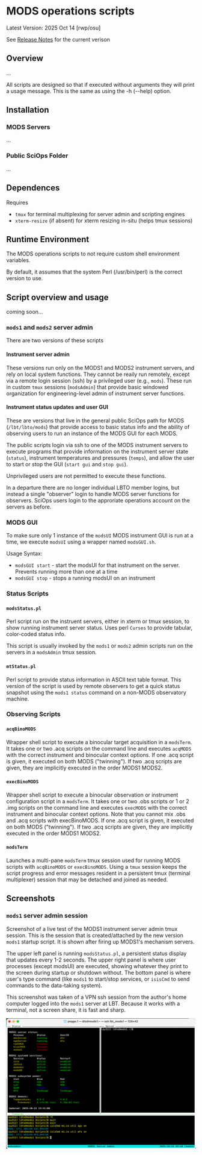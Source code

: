# MODS operations scripts

Latest Version: 2025 Oct 14 [rwp/osu]

See [Release Notes](releases.md) for the current verison

## Overview

...

All scripts are designed so that if executed without arguments they
will print a usage message.  This is the same as using the -h (--help)
option.

## Installation

### MODS Servers

...

### Public SciOps Folder

...


## Dependences

Requires
 * `tmux` for terminal multiplexing for server admin and scripting engines
 * `xterm-resize` (if absent) for xterm resizing in-situ (helps tmux sessions)


## Runtime Environment

The MODS operations scripts to not require custom shell environment variables.

By default, it assumes that the system Perl (/usr/bin/perl) is the correct version to use.

## Script overview and usage

coming soon...

### `mods1` and `mods2` server admin

There are two versions of these scripts

#### Instrument server admin

These versions run only on the MODS1 and MODS2 instrument servers, and rely on local
system functions.  They cannot be reaily run remotely, except via a remote login session
(ssh) by a privileged user (e.g., `mods`).  These run in custom `tmux` sessions
(`modsAdmin`) that provide basic windowed organization for engineering-level admin
of instrument server functions.

#### Instrument status updates and user GUI

These are versions that live in the general public SciOps path for MODS (`/lbt/lbto/mods`)
that provide access to basic status info and the ability of observing users to run
an instance of the MODS GUI for each MODS.

The public scripts login via ssh to one of the MODS instrument servers to execute programs
that provide information on the instrument server state (`status`), instrument temperatures
and pressures (`temps`), and allow the user to start or stop the GUI (`start gui` and `stop gui`).

Unprivileged users are not permitted to execute these functions.

In a departure there are no longer individual LBTO member logins, but instead a single "observer"
login to handle MODS server functions for observers. SciOps users login to the approriate
operations account on the servers as before.

### MODS GUI

To make sure only 1 instance of the `modsUI` MODS instrument GUI is run at a time, we execute `modsUI` using a
wrapper named `modsGUI.sh`.

Usage Syntax:
 * `modsGUI start` - start the modsUI for that instrument on the server. Prevents running more than one at a time
 * `modsGUI stop` - stops a running modsUI on an instrument
 

### Status Scripts

#### `modsStatus.pl`

Perl script run on the instruent servers, either in xterm or tmux session, to show running instrument
server status.  Uses perl `Curses` to provide tabular, color-coded status info.

This script is usually invoked by the `mods1` or `mods2` admin scripts run on the servers in a
`modsAdmin` tmux session.

#### `mtStatus.pl`

Perl script to provide status information in ASCII text table format.  This version of the script
is used by remote observers to get a quick status snapshot using the `mods1 status` command on
a non-MODS observatory machine.

### Observing Scripts

#### `acqBinoMODS`

Wrapper shell script to execute a binocular target acquisition in a
`modsTerm`.  It takes one or two .acq scripts on the command line and
executes `acqMODS` with the correct instrument and binocular context
options.  If one .acq script is given, it executed on both MODS
("twinning").  If two .acq scripts are given, they are implicitly
executed in the order MODS1 MODS2.

#### `execBinoMODS`

Wrapper shell script to execute a binocular observation or instrument
configuration script in a `modsTerm`.  It takes one or two .obs
scripts or 1 or 2 .img scripts on the command line and executes
`execMODS` with the correct instrument and binocular context options.
Note that you cannot mix .obs and .acq scripts with execBinoMODS.  If
one .acq script is given, it executed on both MODS ("twinning").  If
two .acq scripts are given, they are implicitly executed in the order
MODS1 MODS2.

#### `modsTerm`

Launches a multi-pane `modsTerm` tmux session used for running MODS
scripts with `acqBinoMODS` or `execBinoMODS`. Using a `tmux` session
keeps the script progress and error messages resident in a persistent
tmux (terminal multiplexer) session that may be detached and joined as
needed.

## Screenshots

### `mods1` server admin session

Screenshot of a live test of the MODS1 instrument server admin tmux
session.  This is the session that is created/attached by the new
version `mods1` startup script.  It is shown after firing up MODS1's
mechanism servers.

The upper left panel is running `modsStatus.pl`, a persistent status
display that updates every 1-2 seconds.  The upper right panel is
where user processes (except modsUI) are executed, showing whatever
they print to the screen during startup or shutdown without.  The
bottom panel is where user's type command (like `mods1` to start/stop
services, or `isisCmd` to send commands to the data-taking system).

This screenshot was taken of a VPN ssh session from the author's home
computer logged into the `mods1` server at LBT.  Because it works with
a terminal, not a screen share, it is fast and sharp.


![mods1 server admin tmux session live test with MODS1 on 2025 Oct 15](Screenshots/mods1_agwOn.png)
